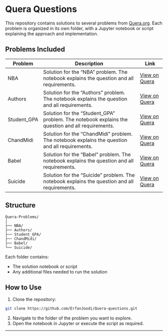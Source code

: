 # Quera Questions

This repository contains solutions to several problems from [Quera.org](https://quera.org). Each problem is organized in its own folder, with a Jupyter notebook or script explaining the approach and implementation.

## Problems Included

| Problem     | Description                                                                                      | Link                                                 |
| ----------- | ------------------------------------------------------------------------------------------------ | ---------------------------------------------------- |
| NBA         | Solution for the “NBA” problem. The notebook explains the question and all requirements.         | [View on Quera](https://quera.org/problemset/251280) |
| Authors     | Solution for the “Authors” problem. The notebook explains the question and all requirements.     | [View on Quera](https://quera.org/problemset/251281) |
| Student_GPA | Solution for the “Student_GPA” problem. The notebook explains the question and all requirements. | [View on Quera](https://quera.org/problemset/251282) |
| ChandMidi   | Solution for the “ChandMidi” problem. The notebook explains the question and all requirements.   | [View on Quera](https://quera.org/problemset/251286) |
| Babel       | Solution for the “Babel” problem. The notebook explains the question and all requirements.       | [View on Quera](https://quera.org/problemset/251287) |
| Suicide     | Solution for the “Suicide” problem. The notebook explains the question and all requirements.     | [View on Quera](https://quera.org/problemset/254932) |

## Structure

```
Quera-Problems/
│
├── NBA/
├── Authors/
├── Student_GPA/
├── ChandMidi/
├── Babel/
└── Suicide/
```

Each folder contains:

* The solution notebook or script
* Any additional files needed to run the solution

## How to Use

1. Clone the repository:

```bash
git clone https://github.com/ErfanJoodi/Quera-questions.git
```

2. Navigate to the folder of the problem you want to explore.
3. Open the notebook in Jupyter or execute the script as required.

---